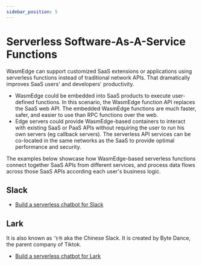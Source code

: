 ```yaml
---
sidebar_position: 5
---
```


# Serverless Software-As-A-Service Functions

WasmEdge can support customized SaaS extensions or applications using serverless functions instead of traditional network APIs. That dramatically improves SaaS users' and developers' productivity.

* WasmEdge could be embedded into SaaS products to execute user-defined functions. In this scenario, the WasmEdge function API replaces the SaaS web API. The embedded WasmEdge functions are much faster, safer, and easier to use than RPC functions over the web.
* Edge servers could provide WasmEdge-based containers to interact with existing SaaS or PaaS APIs without requiring the user to run his own servers (eg callback servers). The serverless API services can be co-located in the same networks as the SaaS to provide optimal performance and security.

The examples below showcase how WasmEdge-based serverless functions connect together SaaS APIs from different services, and process data flows across those SaaS APIs according each user's business logic.

## Slack

* [Build a serverless chatbot for Slack](http://reactor.secondstate.info/en/docs/user_guideline.html)

## Lark

It is also known as `飞书` aka the Chinese Slack. It is created by Byte Dance, the parent company of Tiktok.

* [Build a serverless chatbot for Lark](http://reactor.secondstate.info/en/docs/user_guideline.html)